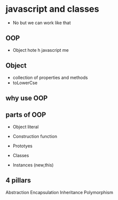# javascript and classes
- No but we can work like that


## OOP 
- Object hote h javascript me

## Object 
- collection of properties and methods
- toLowerCse

## why use OOP


## parts of OOP
- Object literal

- Construction function
- Prototyes
- Classes
- Instances (new,this)

## 4 pillars
Abstraction
Encapsulation
Inheritance
Polymorphism
